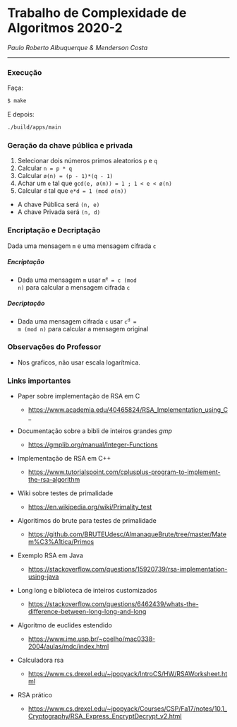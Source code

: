 # Trabalho de Complexidade de Algoritmos 2020-2
*Paulo Roberto Albuquerque & Menderson Costa*

---

### Execução
Faça:
```sh
$ make
```
E depois:
```sh
./build/apps/main
```


### Geração da chave pública e privada
1. Selecionar dois números primos aleatorios `p` e `q`
1. Calcular `n = p * q`
1. Calcular `ø(n) = (p - 1)*(q - 1)`
1. Achar um `e` tal que `gcd(e, ø(n)) = 1 ; 1 < e < ø(n)`
1. Calcular `d` tal que `e*d = 1 (mod ø(n))`

- A chave Pública será `(n, e)`
- A chave Privada será `(n, d)`

### Encriptação e Decriptação
Dada uma mensagem `m` e uma mensagem cifrada `c`

##### Encriptação
- Dada uma mensagem `m` usar <code>m<sup>e</sup> = c (mod n)</code> para calcular a mensagem cifrada `c`

##### Decriptação
- Dada uma mensagem cifrada `c` usar <code>c<sup>d</sup> = m (mod n)</code> para calcular a mensagem original

### Observações do Professor
- Nos graficos, não usar escala logarítmica.

### Links importantes
- Paper sobre implementação de RSA em C
  - https://www.academia.edu/40465824/RSA_Implementation_using_C_

- Documentação sobre a bibli de inteiros grandes *gmp*
  - https://gmplib.org/manual/Integer-Functions

- Implementação de RSA em C++
  - https://www.tutorialspoint.com/cplusplus-program-to-implement-the-rsa-algorithm

- Wiki sobre testes de primalidade
  - https://en.wikipedia.org/wiki/Primality_test

- Algoritimos do brute para testes de primalidade
  - https://github.com/BRUTEUdesc/AlmanaqueBrute/tree/master/Matem%C3%A1tica/Primos

- Exemplo RSA em Java
  - https://stackoverflow.com/questions/15920739/rsa-implementation-using-java

- Long long e biblioteca de inteiros customizados
  - https://stackoverflow.com/questions/6462439/whats-the-difference-between-long-long-and-long

- Algoritmo de euclides estendido
  - https://www.ime.usp.br/~coelho/mac0338-2004/aulas/mdc/index.html

- Calculadora rsa
  - https://www.cs.drexel.edu/~jpopyack/IntroCS/HW/RSAWorksheet.html

- RSA prático
  - https://www.cs.drexel.edu/~jpopyack/Courses/CSP/Fa17/notes/10.1_Cryptography/RSA_Express_EncryptDecrypt_v2.html